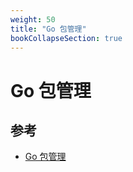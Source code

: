 ```yaml
---
weight: 50
title: "Go 包管理"
bookCollapseSection: true
---
```


# Go 包管理

## 参考

- [Go 包管理](https://kingye.me/study-go/docs/basic/practice/package-manage/)
